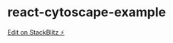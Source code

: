 # react-cytoscape-example

[Edit on StackBlitz ⚡️](https://stackblitz.com/edit/react-cytoscape-example-n4uk8v)